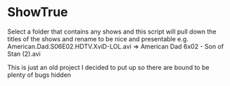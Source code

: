 ShowTrue
========

Select a folder that contains any shows and this script will pull down the titles of the shows and rename to be nice and presentable
e.g. American.Dad.S06E02.HDTV.XviD-LOL.avi => American Dad 6x02 - Son of Stan (2).avi

This is just an old project I decided to put up so there are bound to be plenty of bugs hidden